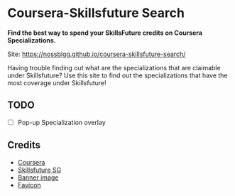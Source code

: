 # Coursera-Skillsfuture Search

**Find the best way to spend your SkillsFuture credits on Coursera Specializations.**

Site: https://nossbigg.github.io/coursera-skillsfuture-search/

Having trouble finding out what are the specializations that are claimable under Skillsfuture? 
Use this site to find out the specializations that have the most coverage under Skillsfuture!  

## TODO
    
- [ ] Pop-up Specialization overlay

## Credits

- [Coursera](https://www.coursera.org/) 
- [Skillsfuture SG](http://www.skillsfuture.sg/) 
- [Banner image](https://pixabay.com/en/fire-open-hot-old-paper-burn-1075162/)
- [Favicon](https://www.iconfinder.com/icons/285651/search_icon#size=256)